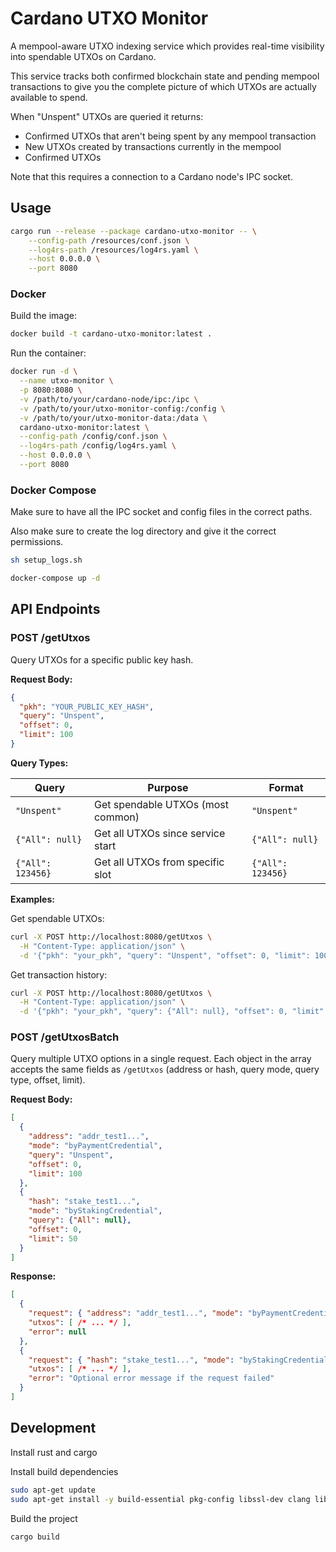 # Cardano UTXO Monitor

A mempool-aware UTXO indexing service which provides real-time visibility into spendable UTXOs on Cardano.

This service tracks both confirmed blockchain state and pending mempool transactions to give you the complete picture of which UTXOs are actually available to spend. 

When "Unspent" UTXOs are queried it returns:

- Confirmed UTXOs that aren't being spent by any mempool transaction
- New UTXOs created by transactions currently in the mempool
- Confirmed UTXOs

Note that this requires a connection to a Cardano node's IPC socket.

## Usage

```bash
cargo run --release --package cardano-utxo-monitor -- \
    --config-path /resources/conf.json \
    --log4rs-path /resources/log4rs.yaml \
    --host 0.0.0.0 \
    --port 8080
```

### Docker

Build the image:
```bash
docker build -t cardano-utxo-monitor:latest .
```

Run the container:
```bash
docker run -d \
  --name utxo-monitor \
  -p 8080:8080 \
  -v /path/to/your/cardano-node/ipc:/ipc \
  -v /path/to/your/utxo-monitor-config:/config \
  -v /path/to/your/utxo-monitor-data:/data \
  cardano-utxo-monitor:latest \
  --config-path /config/conf.json \
  --log4rs-path /config/log4rs.yaml \
  --host 0.0.0.0 \
  --port 8080
```

### Docker Compose

Make sure to have all the IPC socket and config files in the correct paths.

Also make sure to create the log directory and give it the correct permissions.

```bash
sh setup_logs.sh
```

```bash
docker-compose up -d
```

## API Endpoints

### POST /getUtxos

Query UTXOs for a specific public key hash.

**Request Body:**
```json
{
  "pkh": "YOUR_PUBLIC_KEY_HASH",
  "query": "Unspent",
  "offset": 0,
  "limit": 100
}
```

**Query Types:**

| Query | Purpose | Format |
|-------|---------|---------|
| `"Unspent"` | Get spendable UTXOs (most common) | `"Unspent"` |
| `{"All": null}` | Get all UTXOs since service start | `{"All": null}` |
| `{"All": 123456}` | Get all UTXOs from specific slot | `{"All": 123456}` |

**Examples:**

Get spendable UTXOs:
```bash
curl -X POST http://localhost:8080/getUtxos \
  -H "Content-Type: application/json" \
  -d '{"pkh": "your_pkh", "query": "Unspent", "offset": 0, "limit": 100}'
```

Get transaction history:
```bash
curl -X POST http://localhost:8080/getUtxos \
  -H "Content-Type: application/json" \
  -d '{"pkh": "your_pkh", "query": {"All": null}, "offset": 0, "limit": 100}'
```

### POST /getUtxosBatch

Query multiple UTXO options in a single request. Each object in the array accepts the
same fields as `/getUtxos` (address or hash, query mode, query type, offset, limit).

**Request Body:**
```json
[
  {
    "address": "addr_test1...",
    "mode": "byPaymentCredential",
    "query": "Unspent",
    "offset": 0,
    "limit": 100
  },
  {
    "hash": "stake_test1...",
    "mode": "byStakingCredential",
    "query": {"All": null},
    "offset": 0,
    "limit": 50
  }
]
```

**Response:**
```json
[
  {
    "request": { "address": "addr_test1...", "mode": "byPaymentCredential", "query": "Unspent", "offset": 0, "limit": 100 },
    "utxos": [ /* ... */ ],
    "error": null
  },
  {
    "request": { "hash": "stake_test1...", "mode": "byStakingCredential", "query": {"All": null}, "offset": 0, "limit": 50 },
    "utxos": [ /* ... */ ],
    "error": "Optional error message if the request failed"
  }
]
```

## Development

Install rust and cargo


Install build dependencies

```bash
sudo apt-get update
sudo apt-get install -y build-essential pkg-config libssl-dev clang libc6-dev
```

Build the project
```bash
cargo build
```